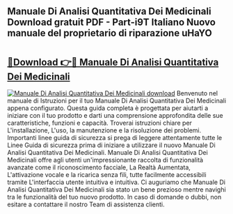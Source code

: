 ## Manuale Di Analisi Quantitativa Dei Medicinali Download gratuit PDF - Part-i9T Italiano Nuovo manuale del proprietario di riparazione uHaYO

# <h2><a href="http://dfbjl0c.blite.top/?on=Manuale+Di+Analisi+Quantitativa+Dei+Medicinali">🔗Download 👉🔴 Manuale Di Analisi Quantitativa Dei Medicinali</a></h2>

[![Manuale Di Analisi Quantitativa Dei Medicinali download](https://i.imgur.com/lujVjoI.png)](http://dfbjl0c.blite.top/?on=Manuale+Di+Analisi+Quantitativa+Dei+Medicinali)
Benvenuto nel manuale di Istruzioni per il tuo Manuale Di Analisi Quantitativa Dei Medicinali appena configurato. Questa guida completa è progettata per aiutarti a iniziare con il tuo prodotto e darti una comprensione approfondita delle sue caratteristiche, funzioni e capacità. Troverai istruzioni chiare per L'installazione, L'uso, la manutenzione e la risoluzione dei problemi. Importanti linee guida di sicurezza si prega di leggere attentamente tutte le Linee Guida di sicurezza prima di iniziare a utilizzare il nuovo Manuale Di Analisi Quantitativa Dei Medicinali. Manuale Di Analisi Quantitativa Dei Medicinali offre agli utenti un'impressionante raccolta di funzionalità avanzate come il riconoscimento facciale, La Realtà Aumentata, L'attivazione vocale e la ricarica senza fili, tutte facilmente accessibili tramite L'interfaccia utente intuitiva e intuitiva. Ci auguriamo che Manuale Di Analisi Quantitativa Dei Medicinali sia stato un bene prezioso mentre navighi tra le funzionalità del tuo nuovo prodotto. In caso di domande o dubbi, non esitare a contattare il nostro Team di assistenza clienti.
